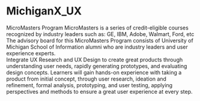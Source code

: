 # MichiganX_UX
MicroMasters Program
MicroMasters is a series of credit-eligible courses recognized by industry leaders 
such as: GE, IBM, Adobe, Walmart, Ford, etc  The advisory board for this MicroMasters Program 
consists of University of Michigan School of Information alumni who are industry leaders and user experience experts.  
Integrate UX Research and UX Design to create great products through understanding user needs, rapidly generating prototypes, 
and evaluating design concepts.  Learners will gain hands-on experience with taking a product from initial concept, 
through user research, ideation and refinement, formal analysis, prototyping, and user testing, applying perspectives
and methods to ensure a great user experience at every step.
